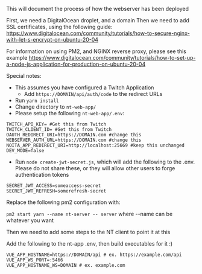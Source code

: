 This will document the process of how the webserver has been deployed

First, we need a DigitalOcean droplet, and a domain
Then we need to add SSL certificates, using the following guide: https://www.digitalocean.com/community/tutorials/how-to-secure-nginx-with-let-s-encrypt-on-ubuntu-20-04

For information on using PM2, and NGINX reverse proxy, please see this example
https://www.digitalocean.com/community/tutorials/how-to-set-up-a-node-js-application-for-production-on-ubuntu-20-04

Special notes:

- This assumes you have configured a Twitch Application
  - Add `https://DOMAIN/api/auth/code` to the redirect URLs
- Run `yarn install`
- Change directory to `nt-web-app/`
- Please setup the following `nt-web-app/.env`:
 
```env
TWITCH_API_KEY= #Get this from Twitch
TWITCH_CLIENT_ID= #Get this from Twitch
OAUTH_REDIRECT_URI=https://DOMAIN.com #change this
WEBSERVER_AUTH_URL=https://DOMAIN.com #change this
NOITA_APP_REDIRECT_URI=http://localhost:25669 #keep this unchanged
DEV_MODE=false
```

- Run `node create-jwt-secret.js`, which will add the following to the .env.
  Please do not share these, or they will allow other users to forge authentication tokens
```env
SECRET_JWT_ACCESS=someaccess-secret
SECRET_JWT_REFRESH=somerefresh-secret
```

Replace the following pm2 configuration with:

`pm2 start yarn --name nt-server -- server` where --name can be whatever you want

Then we need to add some steps to the NT client to point it at this

Add the following to the nt-app .env, then build executables for it :)
```env
VUE_APP_HOSTNAME=https://DOMAIN/api # ex. https://example.com/api
VUE_APP_WS_PORT=:5466
VUE_APP_HOSTNAME_WS=DOMAIN # ex. example.com
```